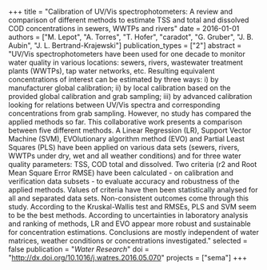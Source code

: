 +++
title = "Calibration of UV/Vis spectrophotometers: A review and comparison of different methods to estimate TSS and total and dissolved COD concentrations in sewers, WWTPs and rivers"
date = 2016-01-01
authors = ["M. Lepot", "A. Torres", "T. Hofer", "caradot", "G. Gruber", "J. B. Aubin", "J. L. Bertrand-Krajewski"]
publication_types = ["2"]
abstract = "UV/Vis spectrophotometers have been used for one decade to monitor water quality in various locations: sewers, rivers, wastewater treatment plants (WWTPs), tap water networks, etc. Resulting equivalent concentrations of interest can be estimated by three ways: i) by manufacturer global calibration; ii) by local calibration based on the provided global calibration and grab sampling; iii) by advanced calibration looking for relations between UV/Vis spectra and corresponding concentrations from grab sampling. However, no study has compared the applied methods so far. This collaborative work presents a comparison between five different methods. A Linear Regression (LR), Support Vector Machine (SVM), EVOlutionary algorithm method (EVO) and Partial Least Squares (PLS) have been applied on various data sets (sewers, rivers, WWTPs under dry, wet and all weather conditions) and for three water quality parameters: TSS, COD total and dissolved. Two criteria (r2 and Root Mean Square Error RMSE) have been calculated - on calibration and verification data subsets - to evaluate accuracy and robustness of the applied methods. Values of criteria have then been statistically analysed for all and separated data sets. Non-consistent outcomes come through this study. According to the Kruskal-Wallis test and RMSEs, PLS and SVM seem to be the best methods. According to uncertainties in laboratory analysis and ranking of methods, LR and EVO appear more robust and sustainable for concentration estimations. Conclusions are mostly independent of water matrices, weather conditions or concentrations investigated."
selected = false
publication = "*Water Research*"
doi = "http://dx.doi.org/10.1016/j.watres.2016.05.070"
projects = ["sema"]
+++

